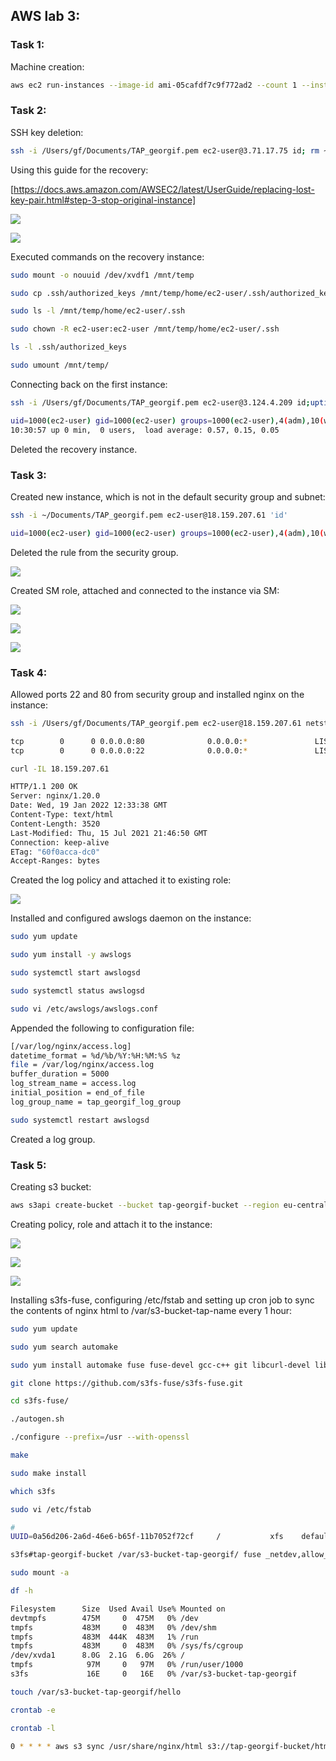 ## AWS lab 3:

### Task 1:
Machine creation:

```bash
aws ec2 run-instances --image-id ami-05cafdf7c9f772ad2 --count 1 --instance-type t2.micro --key-name TAP_georgif --security-group-ids sg-0523f8a9602301934 --subnet-id subnet-0f5550982c861d958
```

### Task 2:

SSH key deletion:

```bash
ssh -i /Users/gf/Documents/TAP_georgif.pem ec2-user@3.71.17.75 id; rm ~/.ssh/authorized_keys
```

Using this guide for the recovery:

[https://docs.aws.amazon.com/AWSEC2/latest/UserGuide/replacing-lost-key-pair.html#step-3-stop-original-instance]

![](recovery_instance.png)

![](volume.png)

Executed commands on the recovery instance:

```bash
sudo mount -o nouuid /dev/xvdf1 /mnt/temp

sudo cp .ssh/authorized_keys /mnt/temp/home/ec2-user/.ssh/authorized_keys

sudo ls -l /mnt/temp/home/ec2-user/.ssh

sudo chown -R ec2-user:ec2-user /mnt/temp/home/ec2-user/.ssh

ls -l .ssh/authorized_keys 

sudo umount /mnt/temp/
```

Connecting back on the first instance:

```bash
ssh -i /Users/gf/Documents/TAP_georgif.pem ec2-user@3.124.4.209 id;uptime
```

```bash
uid=1000(ec2-user) gid=1000(ec2-user) groups=1000(ec2-user),4(adm),10(wheel),190(systemd-journal)
10:30:57 up 0 min,  0 users,  load average: 0.57, 0.15, 0.05
```

Deleted the recovery instance.

### Task 3:

Created new instance, which is not in the default security group and subnet:

```bash
ssh -i ~/Documents/TAP_georgif.pem ec2-user@18.159.207.61 'id'
```

```bash
uid=1000(ec2-user) gid=1000(ec2-user) groups=1000(ec2-user),4(adm),10(wheel),190(systemd-journal)
```

Deleted the rule from the security group.

![](deleted_rule.png)

Created SM role, attached and connected to the instance via SM:

![](role_created.png)

![](role_attached.png)

![](connected_sm.png)

### Task 4:

Allowed ports 22 and 80 from security group and installed nginx on the instance:

```bash
ssh -i /Users/gf/Documents/TAP_georgif.pem ec2-user@18.159.207.61 netstat -4ltn | grep "22\|80"
```

```bash
tcp        0      0 0.0.0.0:80              0.0.0.0:*               LISTEN     
tcp        0      0 0.0.0.0:22              0.0.0.0:*               LISTEN     
```

```bash
curl -IL 18.159.207.61
```

```bash
HTTP/1.1 200 OK
Server: nginx/1.20.0
Date: Wed, 19 Jan 2022 12:33:38 GMT
Content-Type: text/html
Content-Length: 3520
Last-Modified: Thu, 15 Jul 2021 21:46:50 GMT
Connection: keep-alive
ETag: "60f0acca-dc0"
Accept-Ranges: bytes
```

Created the log policy and attached it to existing role:

![](log_policy.png)

Installed and configured awslogs daemon on the instance:

```bash
sudo yum update 

sudo yum install -y awslogs

sudo systemctl start awslogsd

sudo systemctl status awslogsd

sudo vi /etc/awslogs/awslogs.conf 
```

Appended the following to configuration file:

```bash
[/var/log/nginx/access.log]
datetime_format = %d/%b/%Y:%H:%M:%S %z
file = /var/log/nginx/access.log
buffer_duration = 5000
log_stream_name = access.log
initial_position = end_of_file
log_group_name = tap_georgif_log_group
```

```bash
sudo systemctl restart awslogsd
```

Created a log group.

### Task 5:

Creating s3 bucket:

```bash
aws s3api create-bucket --bucket tap-georgif-bucket --region eu-central-1 --create-bucket-configuration LocationConstraint=eu-central-1
```

Creating policy, role and attach it to the instance:

![](s3_policy.png)

![](s3_role.png)

![](role_to_instance.png)

Installing s3fs-fuse, configuring /etc/fstab and setting up cron job to sync the contents of nginx html to /var/s3-bucket-tap-name every 1 hour:

```bash 
sudo yum update

sudo yum search automake

sudo yum install automake fuse fuse-devel gcc-c++ git libcurl-devel libxml2-devel make openssl-devel

git clone https://github.com/s3fs-fuse/s3fs-fuse.git

cd s3fs-fuse/

./autogen.sh 

./configure --prefix=/usr --with-openssl

make

sudo make install

which s3fs

sudo vi /etc/fstab 
```

```bash
#
UUID=0a56d206-2a6d-46e6-b65f-11b7052f72cf     /           xfs    defaults,noatime  1   1

s3fs#tap-georgif-bucket /var/s3-bucket-tap-georgif/ fuse _netdev,allow_other,uid=1002,gid=1002,iam_role=TAP_georgif_s3_programmatic_role,use_cache=/tmp,url=https://s3.eu-central-1.amazonaws.com 0 0
```

```bash
sudo mount -a

df -h
```

```bash
Filesystem      Size  Used Avail Use% Mounted on
devtmpfs        475M     0  475M   0% /dev
tmpfs           483M     0  483M   0% /dev/shm
tmpfs           483M  444K  483M   1% /run
tmpfs           483M     0  483M   0% /sys/fs/cgroup
/dev/xvda1      8.0G  2.1G  6.0G  26% /
tmpfs            97M     0   97M   0% /run/user/1000
s3fs             16E     0   16E   0% /var/s3-bucket-tap-georgif
```

```bash
touch /var/s3-bucket-tap-georgif/hello 

crontab -e

crontab -l
```
   
```bash
0 * * * * aws s3 sync /usr/share/nginx/html s3://tap-georgif-bucket/html
```
